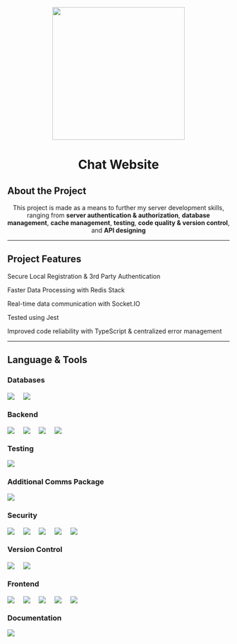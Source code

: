 
<p align="center">
<img height='300px' src="https://github.com/urs-byron/urs-byron/assets/79783779/26441b98-06fc-463f-8b27-a23b472bde52"/>
</p>

<h1 align="center">Chat Website</h1>

<h2>About the Project</h2>

<p align="center">This project is made as a means to further my server development skills, ranging from <b>server authentication & authorization</b>, <b>database management</b>, <b>cache management</b>, <b>testing</b>, <b>code quality & version control</b>, and <b>API designing</b></p>

<hr>

<h2>Project Features</h2>
<p>Secure Local Registration & 3rd Party Authentication</p>
<p>Faster Data Processing with Redis Stack</p>
<p>Real-time data communication with Socket.IO</p>
<p>Tested using Jest</p>
<p>Improved code reliability with TypeScript & centralized error management</p>

<hr>

<h2>Language & Tools</h3>

<h3>Databases</h3>  
<a href="https://img.shields.io/badge/%20%20-Mongo%20DB-%233fa037?style=for-the-badge&logo=mongodb&labelColor=white" target="blank"><img align="center" src="https://img.shields.io/badge/%20%20-Mongo%20DB-%233fa037?style=for-the-badge&logo=mongodb&labelColor=white" /></a>
&nbsp;&nbsp;&nbsp;
<a href="https://img.shields.io/badge/%20%20-Redis-%23d82c20?style=for-the-badge&logo=redis&labelColor=white" target="blank"><img align="center" src="https://img.shields.io/badge/%20%20-Redis-%23d82c20?style=for-the-badge&logo=redis&labelColor=white"/></a>    

<h3>Backend</h3>  
<a href="https://img.shields.io/badge/%20%20-JavaScript-%23f0db4f?style=for-the-badge&logo=javascript&labelColor=%23323330" target="blank"><img align="center" src="https://img.shields.io/badge/%20%20-JavaScript-%23f0db4f?style=for-the-badge&logo=javascript&labelColor=%23323330"/></a> &nbsp;&nbsp;&nbsp;
<a href="https://img.shields.io/badge/%20%20-TypeScript-%2367A3D9?style=for-the-badge&logo=typescript&labelColor=white" target="blank"><img align="center" src="https://img.shields.io/badge/%20%20-TypeScript-%2367A3D9?style=for-the-badge&logo=typescript&labelColor=white"/></a>    
&nbsp;&nbsp;&nbsp;
<a href="https://img.shields.io/badge/%20%20-Node%20JS-%2368a063?style=for-the-badge&logo=nodedotjs&labelColor=white" target="blank"><img align="center" src="https://img.shields.io/badge/%20%20-Node%20JS-%2368a063?style=for-the-badge&logo=nodedotjs&labelColor=white"/></a>    
&nbsp;&nbsp;&nbsp;
<a href="https://img.shields.io/badge/%20%20-Express-white?style=for-the-badge&logo=express&labelColor=black" target="blank"><img align="center" src="https://img.shields.io/badge/%20%20-Express-white?style=for-the-badge&logo=express&labelColor=black"/></a>    
&nbsp;&nbsp;&nbsp;

<h3>Testing</h3>  
<a href="https://img.shields.io/badge/%20%20-Jest-white?style=for-the-badge&logo=jest&labelColor=orangered" target="blank"><img align="center" src="https://img.shields.io/badge/%20%20-Jest-white?style=for-the-badge&logo=jest&labelColor=orangered"/></a>    

<h3>Additional Comms Package</h3>  
<a href="https://img.shields.io/badge/%20%20-socket-grey?style=for-the-badge&logo=socketdotio&logoColor=black&labelColor=white" target="blank"><img align="center" src="https://img.shields.io/badge/%20%20-socket-grey?style=for-the-badge&logo=socketdotio&logoColor=black&labelColor=white"/></a>    

<h3>Security</h3>  
<a href="https://img.shields.io/badge/-passport-%2334e27a?style=for-the-badge&logo=passport&label=%5E0.5.3&labelColor=white" target="blank"><img align="center" src="https://img.shields.io/badge/-passport-%2334e27a?style=for-the-badge&logo=passport&label=%5E0.5.3&labelColor=white"/></a>    
&nbsp;&nbsp;&nbsp;
<a href="https://img.shields.io/badge/-cookie%20session-white?style=for-the-badge&logo=npm&labelColor=white&color=%23cc3534" target="blank"><img align="center" src="https://img.shields.io/badge/-cookie%20session-white?style=for-the-badge&logo=npm&labelColor=white&color=%23cc3534"/></a>    
&nbsp;&nbsp;&nbsp;
<a href="https://img.shields.io/badge/-keygrip-white?style=for-the-badge&logo=npm&labelColor=white&color=%23cc3534" target="blank"><img align="center" src="https://img.shields.io/badge/-keygrip-white?style=for-the-badge&logo=npm&labelColor=white&color=%23cc3534"/></a>    
&nbsp;&nbsp;&nbsp;
<a href="https://img.shields.io/badge/-helmet-white?style=for-the-badge&logo=npm&labelColor=white&color=%23cc3534" target="blank"><img align="center" src="https://img.shields.io/badge/-helmet-white?style=for-the-badge&logo=npm&labelColor=white&color=%23cc3534"/></a>    
&nbsp;&nbsp;&nbsp;
<a href="https://img.shields.io/badge/-morgan-white?style=for-the-badge&logo=npm&labelColor=white&color=%23cc3534" target="blank"><img align="center" src="https://img.shields.io/badge/-morgan-white?style=for-the-badge&logo=npm&labelColor=white&color=%23cc3534"/></a>    

<h3>Version Control</h3>  
<a href="https://img.shields.io/badge/%20%20-git-%23F1502F?style=for-the-badge&logo=git&labelColor=white" target="blank"><img align="center" src="https://img.shields.io/badge/%20%20-git-%23F1502F?style=for-the-badge&logo=git&labelColor=white" /></a>
&nbsp;&nbsp;&nbsp;
<a href="https://img.shields.io/badge/%20%20-github-black?style=for-the-badge&logo=github&logoColor=black&labelColor=white" target="blank"><img align="center" src="https://img.shields.io/badge/%20%20-github-black?style=for-the-badge&logo=github&logoColor=black&labelColor=white"/></a>    

<h3>Frontend</h3>
<a href="https://img.shields.io/badge/%20%20-JavaScript-%23f0db4f?style=for-the-badge&logo=javascript&labelColor=%23323330" target="blank"><img align="center" src="https://img.shields.io/badge/%20%20-JavaScript-%23f0db4f?style=for-the-badge&logo=javascript&labelColor=%23323330"/></a> &nbsp;&nbsp;&nbsp;
<a href="https://img.shields.io/badge/%20%20-TypeScript-%2367A3D9?style=for-the-badge&logo=typescript&labelColor=white" target="blank"><img align="center" src="https://img.shields.io/badge/%20%20-TypeScript-%2367A3D9?style=for-the-badge&logo=typescript&labelColor=white"/></a>    
&nbsp;&nbsp;&nbsp;
<a href="https://img.shields.io/badge/-webpack-%238ed5fa?style=for-the-badge&logo=webpack&labelColor=white" target="blank"><img align="center" src="https://img.shields.io/badge/-webpack-%238ed5fa?style=for-the-badge&logo=webpack&labelColor=white"/></a>
&nbsp;&nbsp;&nbsp;
<a href="https://img.shields.io/badge/%20%20-html-%23f06529?style=for-the-badge&logo=html5&labelColor=white" target="blank"><img align="center" src="https://img.shields.io/badge/%20%20-html-%23f06529?style=for-the-badge&logo=html5&labelColor=white" /></a>
&nbsp;&nbsp;&nbsp;
<a href="https://img.shields.io/badge/%20%20-css-%23264de4?style=for-the-badge&logo=css3&logoColor=%23264de4&labelColor=white" target="blank"><img align="center" src="https://img.shields.io/badge/%20%20-css-%23264de4?style=for-the-badge&logo=css3&logoColor=%23264de4&labelColor=white"/></a>    

<h3>Documentation</h3>
<a href="https://img.shields.io/badge/-JSDoc-%23f0db4f?style=for-the-badge&logo=javascript&labelColor=%23323330" target="blank"><img align="center" src="https://img.shields.io/badge/-JSDoc-%23f0db4f?style=for-the-badge&logo=javascript&labelColor=%23323330"/></a>    
